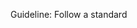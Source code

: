 <span id="title">Guideline: Follow a standard</span>

<div id="body">

<include src="introduction/unit-inParent-asPanel.md" boilerplate />
<include src="basic/unit-inParent-asPanel.md" boilerplate />
<include src="intermediate/unit-inParent-asPanel.md" boilerplate />

</div>
